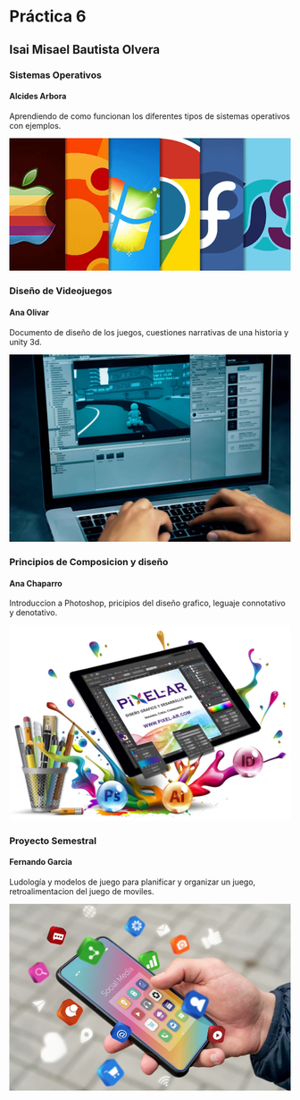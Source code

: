 # Práctica 6 
## Isai Misael Bautista Olvera
### Sistemas Operativos
#### Alcides Arbora
Aprendiendo de como funcionan los diferentes tipos de sistemas operativos con ejemplos.

![Sistemas Operativos](/sistemas-operativos-YMANT.png.webp)

### Diseño de Videojuegos 
#### Ana Olivar
Documento de diseño de los juegos, cuestiones narrativas de una historia y unity 3d.

![Diseño de videojuegos](/DiseñoVideojuegso.jpg)

### Principios de Composicion y diseño
#### Ana Chaparro 
Introduccion a Photoshop, pricipios del diseño grafico, leguaje connotativo y denotativo.

![Principios de Composicion y diseño](/diseno-grafico-creativo-pixel-ar.jpg)

### Proyecto Semestral
#### Fernando Garcia
Ludología y modelos de juego para planificar y organizar un juego, retroalimentacion del juego de moviles.

![Proyecto Semestral](/app-moviles.png)